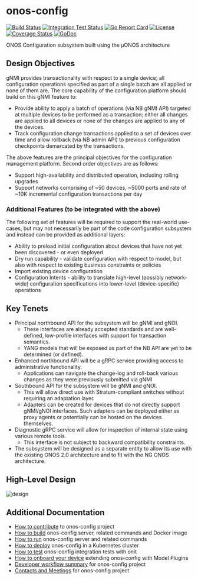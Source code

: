 # onos-config
[![Build Status](https://travis-ci.org/onosproject/onos-config.svg?branch=master)](https://travis-ci.org/onosproject/onos-config)
[![Integration Test Status](https://img.shields.io/travis/onosproject/onos-config?label=Integration%20Tests&logo=Integration)](https://travis-ci.org/onosproject/onos-test)
[![Go Report Card](https://goreportcard.com/badge/github.com/onosproject/onos-config)](https://goreportcard.com/report/github.com/onosproject/onos-config)
[![License](https://img.shields.io/badge/License-Apache%202.0-blue.svg)](https://github.com/gojp/goreportcard/blob/master/LICENSE)
[![Coverage Status](https://img.shields.io/coveralls/github/onosproject/onos-config/badge.svg)](https://coveralls.io/github/onosproject/onos-config?branch=master)
[![GoDoc](https://godoc.org/github.com/onosproject/onos-config?status.svg)](https://godoc.org/github.com/onosproject/onos-config)

ONOS Configuration subsystem built using the µONOS architecture

## Design Objectives
gNMI provides transactionality with respect to a single device; all configuration operations specified as part of a 
single batch are all applied or none of them are. The core capability of the configuration platform should build on 
this gNMI feature to:

* Provide ability to apply a batch of operations (via NB gNMI API) targeted at multiple devices 
  to be performed as a transaction; either all changes are applied to all devices or none of 
  the changes are applied to any of the devices.
* Track configuration change transactions applied to a set of devices over time and allow 
  rollback (via NB admin API) to previous configuration checkpoints demarcated by the transactions.

The above features are the principal objectives for the configuration management platform. 
Second order objectives are as follows:

* Support high-availability and distributed operation, including rolling upgrades
* Support networks comprising of ~50 devices, ~5000 ports and rate of ~10K incremental 
  configuration transactions per day

### Additional Features (to be integrated with the above)
The following set of features will be required to support the real-world use-cases, 
but may not necessarily be part of the code configuration subsystem and instead can be 
provided as additional layers:

* Ability to preload initial configuration about devices that have not yet been discovered - 
  or even deployed
* Dry run capability - validate configuration with respect to model, but also with respect 
  to existing business constraints or policies
* Import existing device configuration
* Configuration Intents - ability to translate high-level (possibly network-wide) 
  configuration specifications into lower-level (device-specific) operations

## Key Tenets
* Principal northbound API for the subsystem will be gNMI and gNOI.
   * These interfaces are already accepted standards and are well-defined, low-profile interfaces 
     with support for transaction semantics.
   * YANG models that will be exposed as part of the NB API are yet to be determined (or defined).
* Enhanced northbound API will be a gRPC service providing access to administrative functionality.
   * Applications can navigate the change-log and roll-back various changes as they were 
     previously submitted via gNMI
* Southbound API for the subsystem will be gNMI and gNOI.
   * This will allow direct use with Stratum-compliant switches without requiring an adaptation layer.
   * Adapters can be created for devices that do not directly support gNMI/gNOI interfaces. 
     Such adapters can be deployed either as proxy agents or potentially can be hosted on the devices themselves.
* Diagnostic gRPC service will allow for inspection of internal state using various remote tools.
   * This interface is not subject to backward compatibility constraints.  
* The subsystem will be designed as a separate entity to allow its use with the existing 
  ONOS 2.0 architecture and to fit with the NG ONOS architecture.

## High-Level Design
![design](docs/images/design.png)


## Additional Documentation
* [How to contribute](https://github.com/onosproject/onos-docs/blob/master/docs/developers/contributing.md) to onos-config project
* [How to build](docs/build.md) onos-config server, related commands and Docker image
* [How to run](docs/run.md) onos-config server and related commands
* [How to deploy](docs/deployment.md) onos-config in a Kubernetes cluster
* [How to test](https://github.com/onosproject/onos-test/blob/master/docs/testing.md) onos-config integration tests with onit
* [How to onboard your device](docs/modelplugin.md) extending onos-config with Model Plugins
* [Developer workflow summary](https://github.com/onosproject/onos-docs/blob/master/docs/developers/dev_workflow.md) for onos-config project
* [Contacts and Meetings](https://github.com/onosproject/onos-docs/blob/master/docs/developers/community-info.md) for onos-config project

